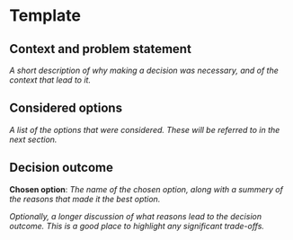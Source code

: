 <!--
SPDX-FileCopyrightText: 2022 Oliver Kopp <https://github.com/koppor>
SPDX-FileCopyrightText: 2022 Olaf Zimmermann <http://www.ifs.hsr.ch/Olaf-Zimmermann.11623.0.html>
SPDX-FileCopyrightText: 2023 Gonzalo Bulnes Guilpain

SPDX-License-Identifier: AGPL-3.0-or-later

See https://adr.github.io/madr/
-->

# Template

## Context and problem statement

_A short description of why making a decision was necessary, and of the context that lead to it._

## Considered options

_A list of the options that were considered. These will be referred to in the next section._

## Decision outcome

**Chosen option**: _The name of the chosen option, along with a summery of the reasons that made it the best option._

_Optionally, a longer discussion of what reasons lead to the decision outcome. This is a good place to highlight any significant trade-offs._
